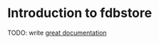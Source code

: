 # Introduction to fdbstore

TODO: write [great documentation](http://jacobian.org/writing/what-to-write/)
